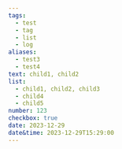 ```yaml
---
tags:
  - test
  - tag
  - list
  - log
aliases:
  - test3
  - test4
text: child1, child2
list:
  - child1, child2, child3
  - child4
  - child5
number: 123
checkbox: true
date: 2023-12-29
date&time: 2023-12-29T15:29:00
---
```

